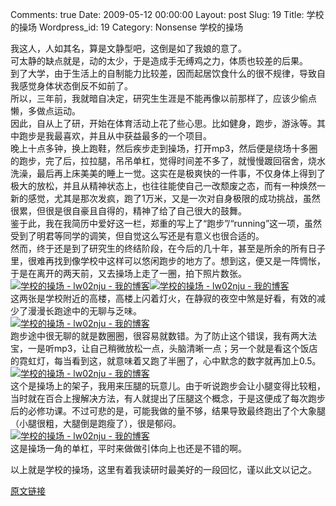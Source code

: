 Comments: true
Date: 2009-05-12 00:00:00
Layout: post
Slug: 19
Title: 学校的操场
Wordpress_id: 19
Category: Nonsense
学校的操场

  
我这人，人如其名，算是文静型吧，这倒是如了我娘的意了。  
可太静的缺点就是，动的太少，于是造成手无缚鸡之力，体质也较差的后果。  
到了大学，由于生活上的自制能力比较差，因而起居饮食什么的很不规律，导致自我感觉身体状态倒反不如前了。  
所以，三年前，我就暗自决定，研究生生涯是不能再像以前那样了，应该少偷点懒，多做点运动。  
因此，自从上了研，开始在体育活动上花了些心思。比如健身，跑步，游泳等。其中跑步是我最喜欢，并且从中获益最多的一个项目。  
晚上十点多钟，换上跑鞋，然后疾步走到操场，打开mp3，然后便是绕场十多圈的跑步，完了后，拉拉腿，吊吊单杠，觉得时间差不多了，就慢慢踱回宿舍，烧水洗澡，最后再上床美美的睡上一觉。这实在是极爽快的一件事，不仅身体上得到了极大的放松，并且从精神状态上，也往往能使自己一改颓废之态，而有一种焕然一新的感觉，尤其是那次发疯，跑了1万米，又是一次对自身极限的成功挑战，虽然很累，但很是很自豪且自得的，精神了给了自己很大的鼓舞。  
鉴于此，我在我简历中爱好这一栏，郑重的写上了“跑步”/“running”这一项，虽然受到了明君等同学的调笑，但自觉这么写还是有意义也很合适的。  
然而，终于还是到了研究生的终结阶段，在今后的几十年，甚至是所余的所有日子里，很难再找到像学校中这样可以悠闲跑步的地方了。想到这，便又是一阵惆怅，于是在离开的两天前，又去操场上走了一圈，拍下照片数张。  
[![学校的操场 - lw02nju - 我的博客](15322318858625.jpg)](15322318858625.jpg)[![学校的操场 - lw02nju - 我的博客](19891406623015.jpg)](19891406623015.jpg)  
这两张是学校附近的高楼，高楼上闪着灯火，在静寂的夜空中煞是好看，有效的减少了漫漫长跑途中的无聊与乏味。  
[![学校的操场 - lw02nju - 我的博客](23916607381762.jpg)](23916607381762.jpg)  
跑步途中很无聊的就是数圈圈，很容易就数错。为了防止这个错误，我有两大法宝，一是听mp3，让自己稍微放松一点，头脑清晰一点；另一个就是看这个饭店的霓虹灯，每当看到这，就意味着又跑了半圈了，心中默念的数字就再加上0.5。  
[![学校的操场 - lw02nju - 我的博客](9714647225736.jpg)](9714647225736.jpg)  
这个是操场上的架子，我用来压腿的玩意儿。由于听说跑步会让小腿变得比较粗，当时就在百合上搜解决方法，有人就提出了压腿这个概念，于是这便成了每次跑步后的必修功课。不过可悲的是，可能我做的量不够，结果导致最终跑出了个大象腿（小腿很粗，大腿倒是跑瘦了），很是郁闷。  
[![学校的操场 - lw02nju - 我的博客](24228608465724.jpg)](24228608465724.jpg)  
这是操场一角的单杠，平时来做做引体向上也还是不错的啊。  
  
以上就是学校的操场，这里有着我读研时最美好的一段回忆，谨以此文以记之。  


[原文链接](http://lw02nju.blog.163.com/blog/static/111602792009412111736577/)
